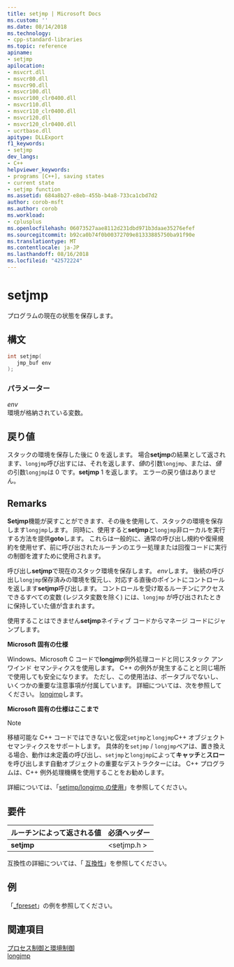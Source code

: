 ```yaml
---
title: setjmp | Microsoft Docs
ms.custom: ''
ms.date: 08/14/2018
ms.technology:
- cpp-standard-libraries
ms.topic: reference
apiname:
- setjmp
apilocation:
- msvcrt.dll
- msvcr80.dll
- msvcr90.dll
- msvcr100.dll
- msvcr100_clr0400.dll
- msvcr110.dll
- msvcr110_clr0400.dll
- msvcr120.dll
- msvcr120_clr0400.dll
- ucrtbase.dll
apitype: DLLExport
f1_keywords:
- setjmp
dev_langs:
- C++
helpviewer_keywords:
- programs [C++], saving states
- current state
- setjmp function
ms.assetid: 684a8b27-e8eb-455b-b4a8-733ca1cbd7d2
author: corob-msft
ms.author: corob
ms.workload:
- cplusplus
ms.openlocfilehash: 06073527aae8112d231dbd971b3daae35276efef
ms.sourcegitcommit: b92ca0b74f0b00372709e81333885750ba91f90e
ms.translationtype: MT
ms.contentlocale: ja-JP
ms.lasthandoff: 08/16/2018
ms.locfileid: "42572224"
---
```

# <a name="setjmp"></a>setjmp

プログラムの現在の状態を保存します。

## <a name="syntax"></a>構文

```C
int setjmp(
   jmp_buf env
);
```

### <a name="parameters"></a>パラメーター

*env*  
環境が格納されている変数。

## <a name="return-value"></a>戻り値

スタックの環境を保存した後に 0 を返します。 場合**setjmp**の結果として返されます、`longjmp`呼び出すには、それを返します、*値*の引数`longjmp`、または、*値*の引数`longjmp`は 0 です。**setjmp** 1 を返します。 エラーの戻り値はありません。

## <a name="remarks"></a>Remarks

**Setjmp**機能が戻すことができます、その後を使用して、スタックの環境を保存します`longjmp`します。 同時に、使用すると**setjmp**と`longjmp`非ローカルを実行する方法を提供**goto**します。 これらは一般的に、通常の呼び出し規約や復帰規約を使用せず、前に呼び出されたルーチンのエラー処理または回復コードに実行の制御を渡すために使用されます。

呼び出し**setjmp**で現在のスタック環境を保存します。 *env*します。 後続の呼び出し`longjmp`保存済みの環境を復元し、対応する直後のポイントにコントロールを返します**setjmp**呼び出します。 コントロールを受け取るルーチンにアクセスできるすべての変数 (レジスタ変数を除く) には、`longjmp` が呼び出されたときに保持していた値が含まれます。

使用することはできません**setjmp**ネイティブ コードからマネージ コードにジャンプします。

**Microsoft 固有の仕様**

Windows、Microsoft C コードで**longjmp**例外処理コードと同じスタック アンワインド セマンティクスを使用します。 C++ の例外が発生することと同じ場所で使用しても安全になります。 ただし、この使用法は、ポータブルでないし、いくつかの重要な注意事項が付属しています。 詳細については、次を参照してください。 [longjmp](longjmp.md)します。

**Microsoft 固有の仕様はここまで**

> [!NOTE]  
> 移植可能な C++ コードではできないと仮定`setjmp`と`longjmp`C++ オブジェクト セマンティクスをサポートします。 具体的を`setjmp` / `longjmp`ペアは、置き換える場合、動作は未定義の呼び出し、`setjmp`と`longjmp`によって**キャッチ**と**スロー**を呼び出します自動オブジェクトの重要なデストラクターには。 C++ プログラムは、C++ 例外処理機構を使用することをお勧めします。

詳細については、「[setjmp/longjmp の使用](../../cpp/using-setjmp-longjmp.md)」を参照してください。

## <a name="requirements"></a>要件

|ルーチンによって返される値|必須ヘッダー|
|-------------|---------------------|
|**setjmp**|\<setjmp.h >|

互換性の詳細については、「 [互換性](../../c-runtime-library/compatibility.md)」を参照してください。

## <a name="example"></a>例

「[_fpreset](fpreset.md)」の例を参照してください。

## <a name="see-also"></a>関連項目

[プロセス制御と環境制御](../../c-runtime-library/process-and-environment-control.md)  
[longjmp](longjmp.md)  
